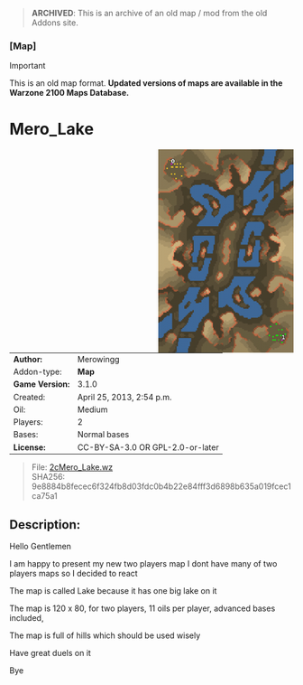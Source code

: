 > **ARCHIVED**: This is an archive of an old map / mod from the old Addons site.

### [Map]

> [!IMPORTANT]
> This is an old map format. **Updated versions of maps are available in the Warzone 2100 Maps Database.**

# Mero_Lake

<img src="./preview.jpg" align="right" />

| | |
| - | - |
| __Author:__ | Merowingg |
| Addon-type: | __Map__ |
| __Game Version:__ | 3.1.0 |
| Created: | April 25, 2013, 2:54 p.m. |
| Oil: | Medium |
| Players: | 2 |
| Bases: | Normal bases |
| __License:__ | CC-BY-SA-3.0 OR GPL-2.0-or-later |

> File: [2cMero_Lake.wz](https://github.com/Warzone2100/old-addons-site/raw/main/assets/161/2cMero_Lake.wz)  
> SHA256: 9e8884b8fecec6f324fb8d03fdc0b4b22e84fff3d6898b635a019fcec1ca75a1

## Description:

Hello Gentlemen  

I am happy to present my new two players map  I dont have many of two players maps so I decided to react  

The map is called Lake because it has one big lake on it  

The map is 120 x 80, for two players, 11 oils per player, advanced bases included,

The map is full of hills which should be used wisely  

Have great duels on it  

Bye  



